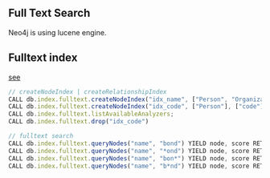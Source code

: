 Full Text Search
-

Neo4j is using lucene engine.

## Fulltext index

[see](https://neo4j.com/docs/cypher-manual/current/administration/indexes-for-full-text-search)

````js
// createNodeIndex | createRelationshipIndex
CALL db.index.fulltext.createNodeIndex("idx_name", ["Person", "Organization"], ["name"])
CALL db.index.fulltext.createNodeIndex("idx_code", ["Person"], ["code"], {analyzer: "url_or_email", eventually_consistent: "true"})
CALL db.index.fulltext.listAvailableAnalyzers;
CALL db.index.fulltext.drop("idx_code")

// fulltext search
CALL db.index.fulltext.queryNodes("name", "bond") YIELD node, score RETURN node, score;
CALL db.index.fulltext.queryNodes("name", "*ond") YIELD node, score RETURN node, score;
CALL db.index.fulltext.queryNodes("name", "bon*") YIELD node, score RETURN node, score;
CALL db.index.fulltext.queryNodes("name", "b*nd") YIELD node, score RETURN node, score;
````
